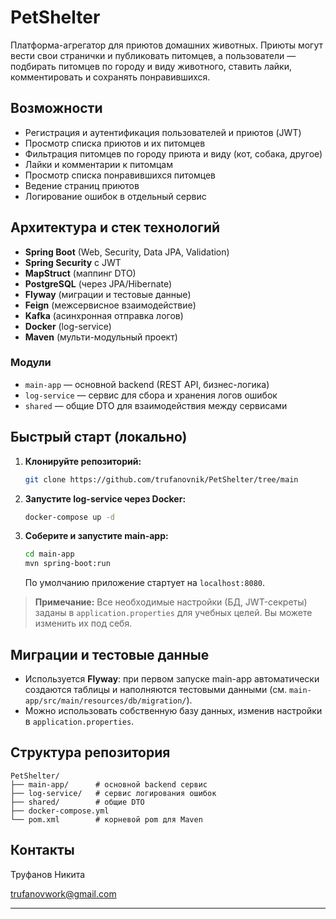 # PetShelter

Платформа-агрегатор для приютов домашних животных. Приюты могут вести свои странички и публиковать питомцев, а пользователи — подбирать питомцев по городу и виду животного, ставить лайки, комментировать и сохранять понравившихся.

## Возможности
- Регистрация и аутентификация пользователей и приютов (JWT)
- Просмотр списка приютов и их питомцев
- Фильтрация питомцев по городу приюта и виду (кот, собака, другое)
- Лайки и комментарии к питомцам
- Просмотр списка понравившихся питомцев
- Ведение страниц приютов
- Логирование ошибок в отдельный сервис

## Архитектура и стек технологий
- **Spring Boot** (Web, Security, Data JPA, Validation)
- **Spring Security** с JWT
- **MapStruct** (маппинг DTO)
- **PostgreSQL** (через JPA/Hibernate)
- **Flyway** (миграции и тестовые данные)
- **Feign** (межсервисное взаимодействие)
- **Kafka** (асинхронная отправка логов)
- **Docker** (log-service)
- **Maven** (мульти-модульный проект)

### Модули
- `main-app` — основной backend (REST API, бизнес-логика)
- `log-service` — сервис для сбора и хранения логов ошибок
- `shared` — общие DTO для взаимодействия между сервисами

## Быстрый старт (локально)

1. **Клонируйте репозиторий:**
   ```bash
   git clone https://github.com/trufanovnik/PetShelter/tree/main
   ```
2. **Запустите log-service через Docker:**
   ```bash
   docker-compose up -d
   ```
3. **Соберите и запустите main-app:**
   ```bash
   cd main-app
   mvn spring-boot:run
   ```
   По умолчанию приложение стартует на `localhost:8080`.

> **Примечание:** Все необходимые настройки (БД, JWT-секреты) заданы в `application.properties` для учебных целей. Вы можете изменить их под себя.

## Миграции и тестовые данные
- Используется **Flyway**: при первом запуске main-app автоматически создаются таблицы и наполняются тестовыми данными (см. `main-app/src/main/resources/db/migration/`).
- Можно использовать собственную базу данных, изменив настройки в `application.properties`.

## Структура репозитория
```
PetShelter/
├── main-app/      # основной backend сервис
├── log-service/   # сервис логирования ошибок
├── shared/        # общие DTO
├── docker-compose.yml
└── pom.xml        # корневой pom для Maven
```

## Контакты
Труфанов Никита

trufanovwork@gmail.com

---